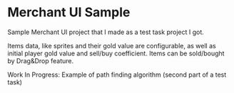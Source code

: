 # Merchant UI Sample
Sample Merchant UI project that I made as a test task project I got.

Items data, like sprites and their gold value are configurable, as well as initial player gold value and sell/buy coefficient.
Items can be sold/bought by Drag&Drop feature.

Work In Progress: Example of path finding algorithm (second part of a test task)
